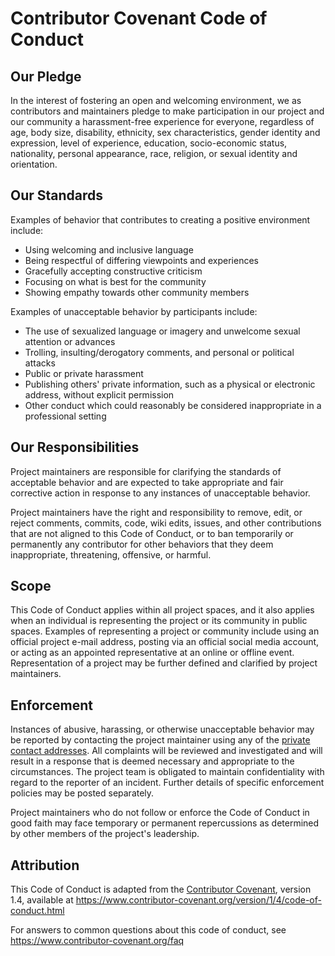 # Contributor Covenant Code of Conduct

## Our Pledge

In the interest of fostering an open and welcoming environment,
we as contributors and maintainers pledge to make participation
in our project and our community a harassment-free experience
for everyone, regardless of age, body size, disability, ethnicity,
sex characteristics, gender identity and expression, level of experience,
education, socio-economic status, nationality, personal appearance, race,
religion, or sexual identity and orientation.

## Our Standards

Examples of behavior that contributes to creating a positive environment include:

* Using welcoming and inclusive language
* Being respectful of differing viewpoints and experiences
* Gracefully accepting constructive criticism
* Focusing on what is best for the community
* Showing empathy towards other community members

Examples of unacceptable behavior by participants include:

* The use of sexualized language or imagery and unwelcome sexual attention or advances
* Trolling, insulting/derogatory comments, and personal or political attacks
* Public or private harassment
* Publishing others' private information,
  such as a physical or electronic address,
  without explicit permission
* Other conduct which could reasonably
  be considered inappropriate in a professional setting

## Our Responsibilities

Project maintainers are responsible for clarifying the standards of acceptable behavior
and are expected to take appropriate and fair corrective action in response to
any instances of unacceptable behavior.

Project maintainers have the right and responsibility to remove, edit,
or reject comments, commits, code, wiki edits, issues, and other contributions
that are not aligned to this Code of Conduct, or to ban temporarily or permanently
any contributor for other behaviors that they deem inappropriate,
threatening, offensive, or harmful.

## Scope

This Code of Conduct applies within all project spaces,
and it also applies when an individual is representing
the project or its community in public spaces.
Examples of representing a project or community include using
an official project e-mail address, posting via an official social media account,
or acting as an appointed representative at an online or offline event.
Representation of a project may be further defined and clarified by project maintainers.

## Enforcement

Instances of abusive, harassing, or otherwise unacceptable behavior
may be reported by contacting the project maintainer
using any of the [private contact addresses](https://github.com/dec0dOS/amazing-github-template#support).
All complaints will be reviewed and investigated
and will result in a response that is deemed necessary
and appropriate to the circumstances.
The project team is obligated to maintain confidentiality
with regard to the reporter of an incident.
Further details of specific enforcement policies may be posted separately.

Project maintainers who do not follow or enforce the Code of Conduct
in good faith may face temporary or permanent repercussions as
determined by other members of the project's leadership.

## Attribution

This Code of Conduct is adapted
from the [Contributor Covenant](https://www.contributor-covenant.org),
version 1.4, available at <https://www.contributor-covenant.org/version/1/4/code-of-conduct.html>

For answers to common questions about this code of conduct, see <https://www.contributor-covenant.org/faq>

